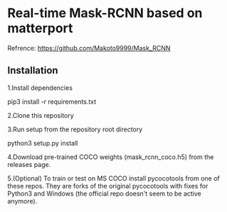 # Real-time Mask-RCNN based on matterport
Refrence: https://github.com/Makoto9999/Mask_RCNN

## Installation
1.Install dependencies

   pip3 install -r requirements.txt
  
2.Clone this repository

3.Run setup from the repository root directory

   python3 setup.py install
  
4.Download pre-trained COCO weights (mask_rcnn_coco.h5) from the releases page.

5.(Optional) To train or test on MS COCO install pycocotools from one of these repos. They are forks of the original pycocotools with fixes for Python3 and Windows (the official repo doesn't seem to be active anymore).
